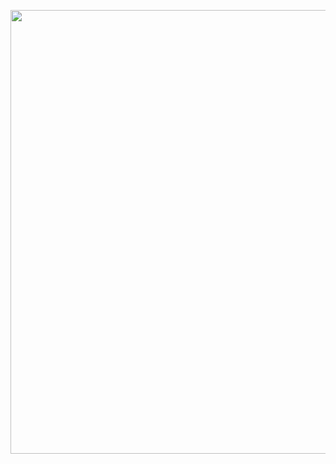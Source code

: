 
 <p align="center">
<img src="https://user-images.githubusercontent.com/122321793/229888958-a043e5f3-3a35-4c91-9e43-678d5ba63ab9.svg" width="710" />
</p>
<!--<p align="center">
<img src="https://raw.githubusercontent.com/num1dev/num1dev/main/profile-summary-card-output/codeSTACKr/3-stats.svg" width="355" />
<img src="https://raw.githubusercontent.com/num1dev/num1dev/main/profile-summary-card-output/codeSTACKr/4-productive-time.svg" width="355" />
</p>
<p align="center">
<img src="https://raw.githubusercontent.com/num1dev/num1dev/main/profile-summary-card-output/codeSTACKr/1-repos-per-language.svg" width="355" />
<img src="https://raw.githubusercontent.com/num1dev/num1dev/main/profile-summary-card-output/codeSTACKr/2-most-commit-language.svg" width="355" />
</p>

<p align="center">
  <img src="https://raw.githubusercontent.com/num1dev/num1dev/main/profile-summary-card-output/codeSTACKr/0-profile-details.svg" width="710" />
</p>-->

